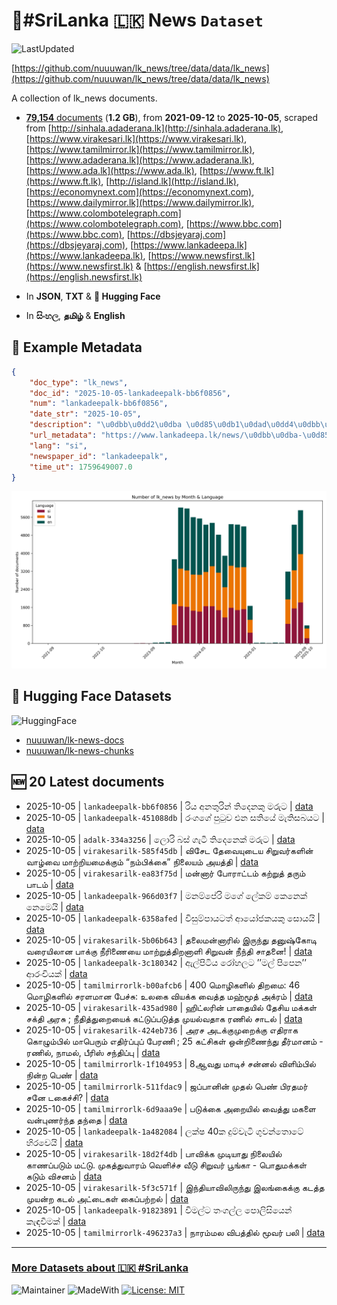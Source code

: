 # 📄#SriLanka 🇱🇰 News `Dataset`

![LastUpdated](https://img.shields.io/badge/last_updated-2025--10--05_13:00:16-green)

[https://github.com/nuuuwan/lk_news/tree/data/data/lk_news](https://github.com/nuuuwan/lk_news/tree/data/data/lk_news)

A collection of lk_news documents.

- [**79,154** documents](https://github.com/nuuuwan/lk_news/tree/data/data/lk_news) (**1.2 GB**), from **2021-09-12** to **2025-10-05**, scraped from [http://sinhala.adaderana.lk](http://sinhala.adaderana.lk), [https://www.virakesari.lk](https://www.virakesari.lk), [https://www.tamilmirror.lk](https://www.tamilmirror.lk), [https://www.adaderana.lk](https://www.adaderana.lk), [https://www.ada.lk](https://www.ada.lk), [https://www.ft.lk](https://www.ft.lk), [http://island.lk](http://island.lk), [https://economynext.com](https://economynext.com), [https://www.dailymirror.lk](https://www.dailymirror.lk), [https://www.colombotelegraph.com](https://www.colombotelegraph.com), [https://www.bbc.com](https://www.bbc.com), [https://dbsjeyaraj.com](https://dbsjeyaraj.com), [https://www.lankadeepa.lk](https://www.lankadeepa.lk), [https://www.newsfirst.lk](https://www.newsfirst.lk) & [https://english.newsfirst.lk](https://english.newsfirst.lk)

- In **JSON**, **TXT** & **🤗 Hugging Face**

- In **සිංහල**, **தமிழ்** & **English**

## 📝 Example Metadata

```json
{
    "doc_type": "lk_news",
    "doc_id": "2025-10-05-lankadeepalk-bb6f0856",
    "num": "lankadeepalk-bb6f0856",
    "date_str": "2025-10-05",
    "description": "\u0dbb\u0dd2\u0dba \u0d85\u0db1\u0dad\u0dd4\u0dbb\u0dd2\u0db1\u0dca \u0dad\u0dd2\u0daf\u0dd9\u0db1\u0d9a\u0dd4 \u0db8\u0dbb\u0dd4\u0da7",
    "url_metadata": "https://www.lankadeepa.lk/news/\u0dbb\u0dba-\u0d85\u0db1\u0dad\u0dbb\u0db1-\u0dad\u0daf\u0db1\u0d9a-\u0db8\u0dbb\u0da7/101-680758",
    "lang": "si",
    "newspaper_id": "lankadeepalk",
    "time_ut": 1759649007.0
}
```

![Chart](https://raw.githubusercontent.com/nuuuwan/lk_news/refs/heads/data/data/lk_news/docs_by_month_and_lang.png)

## 🤗 Hugging Face Datasets

![HuggingFace](https://img.shields.io/badge/-HuggingFace-FDEE21?style=for-the-badge&logo=HuggingFace)

- [nuuuwan/lk-news-docs](https://huggingface.co/datasets/nuuuwan/lk-news-docs)
- [nuuuwan/lk-news-chunks](https://huggingface.co/datasets/nuuuwan/lk-news-chunks)

## 🆕 20 Latest documents

- 2025-10-05 | `lankadeepalk-bb6f0856` | රිය අනතුරින් තිදෙනකු මරුට | [data](https://github.com/nuuuwan/lk_news/tree/data/data/lk_news/2020s/2025/2025-10-05-lankadeepalk-bb6f0856)
- 2025-10-05 | `lankadeepalk-451088db` | රංගගේ පුටුව එන සතියේ මැතිසබයට | [data](https://github.com/nuuuwan/lk_news/tree/data/data/lk_news/2020s/2025/2025-10-05-lankadeepalk-451088db)
- 2025-10-05 | `adalk-334a3256` | ලොරි බස් ගැටී තිදෙනෙක් මරුට | [data](https://github.com/nuuuwan/lk_news/tree/data/data/lk_news/2020s/2025/2025-10-05-adalk-334a3256)
- 2025-10-05 | `virakesarilk-585f45db` | விசேட தேவையுடைய சிறுவர்களின் வாழ்வை மாற்றியமைக்கும் “நம்பிக்கை” நிலையம் அயத்தி | [data](https://github.com/nuuuwan/lk_news/tree/data/data/lk_news/2020s/2025/2025-10-05-virakesarilk-585f45db)
- 2025-10-05 | `virakesarilk-ea83f75d` | மன்னார் போராட்டம் கற்றுத் தரும் பாடம் | [data](https://github.com/nuuuwan/lk_news/tree/data/data/lk_news/2020s/2025/2025-10-05-virakesarilk-ea83f75d)
- 2025-10-05 | `lankadeepalk-966d03f7` | මනම්පේරි මගේ ලේකම් කෙනෙක් නෙමෙයි | [data](https://github.com/nuuuwan/lk_news/tree/data/data/lk_news/2020s/2025/2025-10-05-lankadeepalk-966d03f7)
- 2025-10-05 | `lankadeepalk-6358afed` | විසුම්පායටත් ආයෝජකයකු සොයයි | [data](https://github.com/nuuuwan/lk_news/tree/data/data/lk_news/2020s/2025/2025-10-05-lankadeepalk-6358afed)
- 2025-10-05 | `virakesarilk-5b06b643` | தலைமன்னாரில் இருந்து தனுஷ்கோடி வரையிலான பாக்கு நீரிணையை மாற்றுத்திறனாளி சிறுவன் நீந்தி சாதனை! | [data](https://github.com/nuuuwan/lk_news/tree/data/data/lk_news/2020s/2025/2025-10-05-virakesarilk-5b06b643)
- 2025-10-05 | `lankadeepalk-3c180342` | ඇල්පිටිය රෝහලට ’’මල් පිපෙන’’ ආරංචියක් | [data](https://github.com/nuuuwan/lk_news/tree/data/data/lk_news/2020s/2025/2025-10-05-lankadeepalk-3c180342)
- 2025-10-05 | `tamilmirrorlk-b00afcb6` | 400 மொழிகளில் திறமை: 46 மொழிகளில் சரளமான பேச்சு: உலகை வியக்க வைத்த மஹ்மூத் அக்ரம் | [data](https://github.com/nuuuwan/lk_news/tree/data/data/lk_news/2020s/2025/2025-10-05-tamilmirrorlk-b00afcb6)
- 2025-10-05 | `virakesarilk-435ad980` | ஹிட்லரின் பாதையில் தேசிய மக்கள் சக்தி அரசு ; நீதித்துறையைக் கட்டுப்படுத்த முயல்வதாக ரணில் சாடல் | [data](https://github.com/nuuuwan/lk_news/tree/data/data/lk_news/2020s/2025/2025-10-05-virakesarilk-435ad980)
- 2025-10-05 | `virakesarilk-424eb736` | அரச அடக்குமுறைக்கு எதிராக கொழும்பில் மாபெரும் எதிர்ப்புப் பேரணி ; 25 கட்சிகள் ஒன்றிணைந்து தீர்மானம் - ரணில், நாமல், பீரிஸ் சந்திப்பு | [data](https://github.com/nuuuwan/lk_news/tree/data/data/lk_news/2020s/2025/2025-10-05-virakesarilk-424eb736)
- 2025-10-05 | `tamilmirrorlk-1f104953` | 8ஆவது மாடிச் சன்னல் விளிம்பில் நின்ற பெண் | [data](https://github.com/nuuuwan/lk_news/tree/data/data/lk_news/2020s/2025/2025-10-05-tamilmirrorlk-1f104953)
- 2025-10-05 | `tamilmirrorlk-511fdac9` | ஜப்​பானின் முதல் பெண் பிரதம​ர்  சனே டகைச்சி? | [data](https://github.com/nuuuwan/lk_news/tree/data/data/lk_news/2020s/2025/2025-10-05-tamilmirrorlk-511fdac9)
- 2025-10-05 | `tamilmirrorlk-6d9aaa9e` | படுக்கை அறையில் வைத்து மகளை வன்புணர்ந்த தந்தை | [data](https://github.com/nuuuwan/lk_news/tree/data/data/lk_news/2020s/2025/2025-10-05-tamilmirrorlk-6d9aaa9e)
- 2025-10-05 | `lankadeepalk-1a482084` | ලක්ෂ 40ක දුම්වැටි ගුවන්තොටේ හිරවෙයි | [data](https://github.com/nuuuwan/lk_news/tree/data/data/lk_news/2020s/2025/2025-10-05-lankadeepalk-1a482084)
- 2025-10-05 | `virakesarilk-18d2f4db` | பாவிக்க முடியாது நிலையில் காணப்படும் மட்டு. முகத்துவாரம் வெளிச்ச வீடு சிறுவர் பூங்கா - பொதுமக்கள் கடும் விசனம் | [data](https://github.com/nuuuwan/lk_news/tree/data/data/lk_news/2020s/2025/2025-10-05-virakesarilk-18d2f4db)
- 2025-10-05 | `virakesarilk-5f3c571f` | இந்தியாவிலிருந்து இலங்கைக்கு கடத்த முயன்ற கடல் அட்டைகள் கைப்பற்றல் | [data](https://github.com/nuuuwan/lk_news/tree/data/data/lk_news/2020s/2025/2025-10-05-virakesarilk-5f3c571f)
- 2025-10-05 | `lankadeepalk-91823891` | විමල්ට තංගල්ල  පොලිසියෙන් කැඳවීමක් | [data](https://github.com/nuuuwan/lk_news/tree/data/data/lk_news/2020s/2025/2025-10-05-lankadeepalk-91823891)
- 2025-10-05 | `tamilmirrorlk-496237a3` | நாரம்மல விபத்தில் மூவர் பலி | [data](https://github.com/nuuuwan/lk_news/tree/data/data/lk_news/2020s/2025/2025-10-05-tamilmirrorlk-496237a3)

---

### [More Datasets about 🇱🇰 #SriLanka](https://github.com/nuuuwan/lk_datasets)

![Maintainer](https://img.shields.io/badge/maintainer-nuuuwan-red)
![MadeWith](https://img.shields.io/badge/made_with-python-blue)
[![License: MIT](https://img.shields.io/badge/License-MIT-yellow.svg)](https://opensource.org/licenses/MIT)
